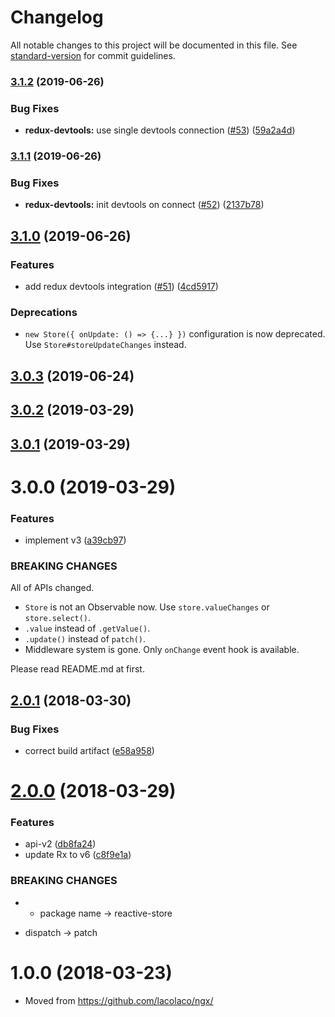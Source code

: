# Changelog

All notable changes to this project will be documented in this file. See [standard-version](https://github.com/conventional-changelog/standard-version) for commit guidelines.

### [3.1.2](https://github.com/lacolaco/reactive-store/compare/v3.1.1...v3.1.2) (2019-06-26)


### Bug Fixes

* **redux-devtools:** use single devtools connection ([#53](https://github.com/lacolaco/reactive-store/issues/53)) ([59a2a4d](https://github.com/lacolaco/reactive-store/commit/59a2a4d))



### [3.1.1](https://github.com/lacolaco/reactive-store/compare/v3.1.0...v3.1.1) (2019-06-26)


### Bug Fixes

* **redux-devtools:** init devtools on connect ([#52](https://github.com/lacolaco/reactive-store/issues/52)) ([2137b78](https://github.com/lacolaco/reactive-store/commit/2137b78))



## [3.1.0](https://github.com/lacolaco/reactive-store/compare/v3.0.3...v3.1.0) (2019-06-26)


### Features

* add redux devtools integration ([#51](https://github.com/lacolaco/reactive-store/issues/51)) ([4cd5917](https://github.com/lacolaco/reactive-store/commit/4cd5917))


### Deprecations

* `new Store({ onUpdate: () => {...} })` configuration is now deprecated. Use `Store#storeUpdateChanges` instead. 


## [3.0.3](https://github.com/lacolaco/reactive-store/compare/v3.0.2...v3.0.3) (2019-06-24)

## [3.0.2](https://github.com/lacolaco/reactive-store/compare/v3.0.1...v3.0.2) (2019-03-29)



<a name="3.0.1"></a>
## [3.0.1](https://github.com/lacolaco/reactive-store/compare/v3.0.0...v3.0.1) (2019-03-29)



<a name="3.0.0"></a>
# 3.0.0 (2019-03-29)


### Features

* implement v3 ([a39cb97](https://github.com/lacolaco/reactive-store/commit/a39cb97))


### BREAKING CHANGES

All of APIs changed. 

- `Store` is not an Observable now. Use `store.valueChanges` or `store.select()`.
- `.value` instead of `.getValue()`.
- `.update()` instead of `patch()`.
- Middleware system is gone. Only `onChange` event hook is available.

Please read README.md at first.
 

<a name="2.0.1"></a>
## [2.0.1](https://github.com/lacolaco/reactive-store/compare/v2.0.0...v2.0.1) (2018-03-30)


### Bug Fixes

* correct build artifact ([e58a958](https://github.com/lacolaco/reactive-store/commit/e58a958))



<a name="2.0.0"></a>
# [2.0.0](https://github.com/lacolaco/reactive-store/compare/v1.0.0...v2.0.0) (2018-03-29)


### Features

* api-v2 ([db8fa24](https://github.com/lacolaco/reactive-store/commit/db8fa24))
* update Rx to v6 ([c8f9e1a](https://github.com/lacolaco/reactive-store/commit/c8f9e1a))


### BREAKING CHANGES

* - package name -> reactive-store
- dispatch -> patch



<a name="1.0.0"></a>

# 1.0.0 (2018-03-23)

* Moved from https://github.com/lacolaco/ngx/
